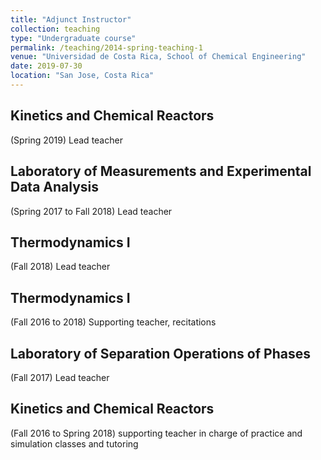 ```yaml
---
title: "Adjunct Instructor"
collection: teaching
type: "Undergraduate course"
permalink: /teaching/2014-spring-teaching-1
venue: "Universidad de Costa Rica, School of Chemical Engineering"
date: 2019-07-30
location: "San Jose, Costa Rica"
---
```


Kinetics and Chemical Reactors 
------
(Spring 2019) Lead teacher

Laboratory of Measurements and Experimental Data Analysis 
------
(Spring 2017 to Fall 2018) Lead teacher

Thermodynamics I
------
(Fall 2018) Lead teacher

Thermodynamics I
------
(Fall 2016 to 2018) Supporting teacher, recitations  

Laboratory of Separation Operations of Phases 
------
(Fall 2017) Lead teacher

Kinetics and Chemical Reactors 
------
(Fall 2016 to Spring 2018) supporting teacher in charge of practice and simulation classes and tutoring
